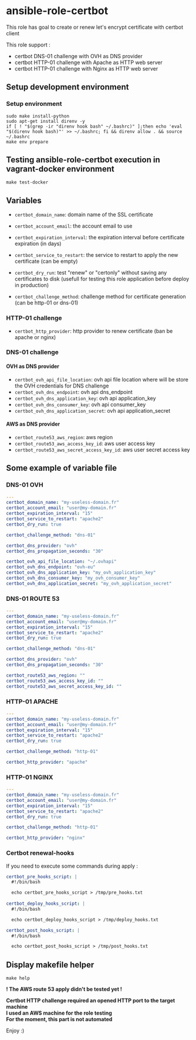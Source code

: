 # ansible-role-certbot

This role has goal to create or renew let's encrypt certificate with certbot client  

This role support :  
  - certbot DNS-01 challenge with OVH as DNS provider  
  - certbot HTTP-01 challenge with Apache as HTTP web server  
  - certbot HTTP-01 challenge with Nginx as HTTP web server   

## Setup development environment

### Setup environment 
```shell
sudo make install-python
sudo apt-get install direnv -y
if [ ! "$(grep -ir "direnv hook bash" ~/.bashrc)" ];then echo 'eval "$(direnv hook bash)"' >> ~/.bashrc; fi && direnv allow . && source ~/.bashrc
make env prepare
```

## Testing ansible-role-certbot execution in vagrant-docker environment

```shell
make test-docker
```

## Variables
* ``certbot_domain_name``: domain name of the SSL certificate  
* ``certbot_account_email``: the account email to use  
* ``certbot_expiration_interval``: the expiration interval before certificate expiration (in days)  
* ``certbot_service_to_restart``: the service to restart to apply the new certificate (can be empty)  
* ``certbot_dry_run``: test "renew" or "certonly" without saving any certificates to disk (usefull for testing this role application before deploy in production)  

* ``certbot_challenge_method``: challenge method for certificate generation (can be http-01 or dns-01)  

### HTTP-01 challenge
* ``certbot_http_provider``: http provider to renew certificate (ban be apache or nginx)  

### DNS-01 challenge
#### OVH as DNS provider
* ``certbot_ovh_api_file_location``: ovh api file location where will be store the OVH credentials for DNS challenge  
* ``certbot_ovh_dns_endpoint``: ovh api dns_endpoint  
* ``certbot_ovh_dns_application_key``: ovh api application_key  
* ``certbot_ovh_dns_consumer_key``: ovh api consumer_key  
* ``certbot_ovh_dns_application_secret``: ovh api application_secret  

#### AWS as DNS provider
* ``certbot_route53_aws_region``: aws region  
* ``certbot_route53_aws_access_key_id``: aws user access key  
* ``certbot_route53_aws_secret_access_key_id``: aws user secret access key  

## Some example of variable file 

### DNS-01 OVH
```yaml
---
certbot_domain_name: "my-useless-domain.fr"
certbot_account_email: "user@my-domain.fr"
certbot_expiration_interval: "15"
certbot_service_to_restart: "apache2"
certbot_dry_run: true

certbot_challenge_method: "dns-01"

certbot_dns_provider: "ovh"
certbot_dns_propagation_seconds: "30"

certbot_ovh_api_file_location: "~/.ovhapi"
certbot_ovh_dns_endpoint: "ovh-eu"
certbot_ovh_dns_application_key: "my_ovh_application_key"
certbot_ovh_dns_consumer_key: "my_ovh_consumer_key"
certbot_ovh_dns_application_secret: "my_ovh_application_secret"
```

### DNS-01 ROUTE 53
```yaml
---
certbot_domain_name: "my-useless-domain.fr"
certbot_account_email: "user@my-domain.fr"
certbot_expiration_interval: "15"
certbot_service_to_restart: "apache2"
certbot_dry_run: true

certbot_challenge_method: "dns-01"

certbot_dns_provider: "ovh"
certbot_dns_propagation_seconds: "30"

certbot_route53_aws_region: ""
certbot_route53_aws_access_key_id: ""
certbot_route53_aws_secret_access_key_id: ""
```

### HTTP-01 APACHE
```yaml
---
certbot_domain_name: "my-useless-domain.fr"
certbot_account_email: "user@my-domain.fr"
certbot_expiration_interval: "15"
certbot_service_to_restart: "apache2"
certbot_dry_run: true

certbot_challenge_method: "http-01"

certbot_http_provider: "apache"
```

### HTTP-01 NGINX
```yaml
---
certbot_domain_name: "my-useless-domain.fr"
certbot_account_email: "user@my-domain.fr"
certbot_expiration_interval: "15"
certbot_service_to_restart: "apache2"
certbot_dry_run: true

certbot_challenge_method: "http-01"

certbot_http_provider: "nginx"
```

### Certbot renewal-hooks
If you need to execute some commands during apply :  
```yaml
certbot_pre_hooks_script: |
  #!/bin/bash

  echo certbot_pre_hooks_script > /tmp/pre_hooks.txt
  
certbot_deploy_hooks_script: |
  #!/bin/bash

  echo certbot_deploy_hooks_script > /tmp/deploy_hooks.txt

certbot_post_hooks_script: |
  #!/bin/bash

  echo certbot_post_hooks_script > /tmp/post_hooks.txt
```

## Display makefile helper
```shell
make help
```

**! The AWS route 53 apply didn't be tested yet !**  

**Certbot HTTP challenge required an opened HTTP port to the target machine**  
**I used an AWS machine for the role testing**  
**For the moment, this part is not automated**  

Enjoy :) 
